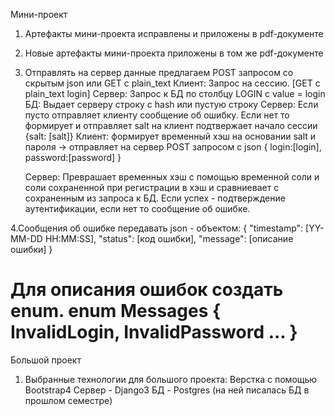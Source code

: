 Мини-проект

1. Артефакты мини-проекта исправлены и приложены в pdf-документе

2. Новые артефакты мини-проекта приложены в том же pdf-документе


3. Отправлять на сервер данные предлагаем POST запросом со скрытым json или GET с plain_text
	Клиент: Запрос на сессию. [GET с plain_text  login]
	Сервер: Запрос к БД по столбцу LOGIN с value = login 
	БД: Выдает  серверу строку с hash или пустую строку
	Сервер: Если пусто отправляет клиенту сообщение об ошибку. Если нет то формирует и отправляет salt на клиент  подтвержает начало сессии
	{salt: [salt]}
	Клиент: формирует временный хэш на основании salt и пароля -> отправляет на сервер POST запросом с     json
	{ 
		login:[login],
		password:[password]
	}
		
	Сервер: Преврашает временных хэш с помощью временной соли и соли сохраненной  при регистрации в хэш и сравниевает с сохраненным из запроса к БД. Если успех - подтверждение аутентификации, если нет то сообщение об ошибке.
		
	
4.Сообщения об ошибке передавать json - объектом:
{
	"timestamp": [YY-MM-DD HH:MM:SS],
	"status": [код ошибки],
	"message": [описание ошибки]
}


Для описания ошибок создать enum.
enum Messages {
	InvalidLogin,
	InvalidPassword
	...
}
============================================================================

Большой проект

1. Выбранные технологии для большого проекта:
Верстка c помощью Bootstrap4
Сервер - Django3
БД - Postgres (на ней писалась БД в прошлом семестре)


